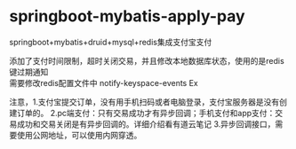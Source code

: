 # springboot-mybatis-apply-pay
springboot+mybatis+druid+mysql+redis集成支付宝支付

添加了支付时间限制，超时关闭交易，并且修改本地数据库状态，使用的是redis 键过期通知  
  需要修改redis配置文件中   notify-keyspace-events Ex
  
注意，1.支付宝提交订单，没有用手机扫码或者电脑登录，支付宝服务器是没有创建订单的。
      2.pc端支付：只有交易成功才有异步回调；手机支付和app支付：交易成功和交易关闭是有异步回调的。详细介绍看有道云笔记
      3.异步回调接口，需要使用公网地址，可以使用内网穿透。
      
